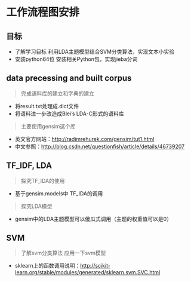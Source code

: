 # 工作流程图安排
## 目标
- 了解学习目标
        利用LDA主题模型结合SVM分类算法，实现文本小实验
- 安装python64位
        安装相关Python包，实现jieba分词

##  data precessing and built corpus
> 完成语料库的建立和字典的建立
- 将result.txt处理成.dict文件
- 将语料进一步改造成Blei’s LDA-C形式的语料库

> 主要使用gensim这个库
- 英文官方网站：http://radimrehurek.com/gensim/tut1.html
- 中文参照：http://blog.csdn.net/questionfish/article/details/46739207

## TF_IDF, LDA
> 探究TF_IDA的使用
- 基于gensim.models中 TF_IDA的调用

> 探究LDA模型
- gensim中的LDA主题模型可以傻瓜式调用（主题的权重值可以是0）


## SVM
> 了解svm分类算法
> 应用一下svm模型
- sklearn上的函数调用说明：http://scikit-learn.org/stable/modules/generated/sklearn.svm.SVC.html